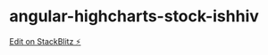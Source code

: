 # angular-highcharts-stock-ishhiv

[Edit on StackBlitz ⚡️](https://stackblitz.com/edit/angular-highcharts-stock-ishhiv)